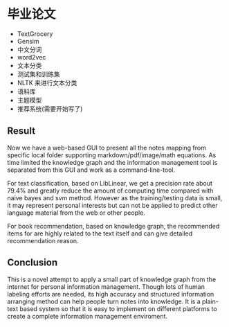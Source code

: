 # 毕业论文

+ TextGrocery
+ Gensim
+ 中文分词
+ word2vec
+ 文本分类
+ 测试集和训练集
+ NLTK 来进行文本分类
+ 语料库
+ 主题模型
+ 推荐系统(需要开始写了)

## Result

Now we have a web-based GUI to present all the notes mapping from specific local folder supporting markdown/pdf/image/math equations. As time limited the knowledge graph and the information management tool is separated from this GUI and work as a command-line-tool.

For text classification, based on LibLinear, we get a precision rate about 79.4% and greatly reduce the amount of computing time compared with naive bayes and svm method. However as the training/testing data is small, it may represent personal interests but can not be applied to predict other language material from the web or other people.

For book recommendation, based on knowledge graph, the recommended items for are highly related to the text itself and can give detailed recommendation reason.

## Conclusion

This is a novel attempt to apply a small part of knowledge graph from the internet for personal information management. Though lots of human labeling efforts are needed, its high accuracy and structured information arranging method can help people turn notes into knowledge. It is a plain-text based system so that it is easy to implement on different platforms to create a complete information management enviroment.
